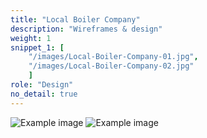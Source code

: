 ```yaml
---
title: "Local Boiler Company"
description: "Wireframes & design"
weight: 1
snippet_1: [
    "/images/Local-Boiler-Company-01.jpg",
    "/images/Local-Boiler-Company-02.jpg"
    ]
role: "Design"
no_detail: true
---
```


![Example image](/images/Local-Boiler-Company-01.png)
![Example image](/images/Local-Boiler-Company-02.png)